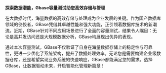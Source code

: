 **探索数据潜能，Gbase容量测试助您高效存储与管理**

在大数据时代，海量数据的高效存储与处理成为企业发展的关键。作为国产数据库领域的佼佼者，GBase凭借其卓越性能和强大功能，正引领着数据库技术的新潮流。近期，GBase针对不同应用场景进行了全面的容量测试，结果令人瞩目：无论是高并发访问还是大规模数据分析，GBase均展现出优异的表现。

通过本次容量测试，GBase不仅验证了自身在海量数据存储上的稳定性与可靠性，更进一步优化了系统架构，提升了数据处理效率。无论您是需要构建企业级数据仓库，还是希望实现业务系统的快速响应，GBase都能满足您的需求。选择GBase，让数据驱动未来，开启智能化管理新篇章！